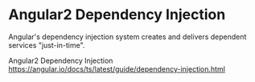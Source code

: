 Angular2 Dependency Injection
========================

Angular's dependency injection system creates and delivers dependent services "just-in-time".

Angular2 Dependency Injection  https://angular.io/docs/ts/latest/guide/dependency-injection.html